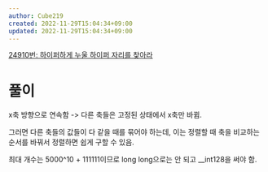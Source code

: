 ```yaml
---
author: Cube219
created: 2022-11-29T15:04:34+09:00
updated: 2022-11-29T15:04:34+09:00
---
```


[24910번: 하이퍼하게 누울 하이퍼 자리를 찾아라](https://www.acmicpc.net/problem/24910)

# 풀이

x축 방향으로 연속함 -> 다른 축들은 고정된 상태에서 x축만 바뀜.

그러면 다른 축들의 값들이 다 같을 때를 묶어야 하는데, 이는 정렬할 때 축을 비교하는 순서를 바꿔서 정렬하면 쉽게 구할 수 있음.

최대 개수는 5000^10 + 111111이므로 long long으로는 안 되고 \_\_int128을 써야 함.
